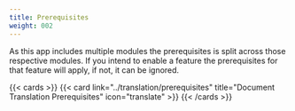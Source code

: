 ```yaml
---
title: Prerequisites
weight: 002
---
```


<!--
Copyright Amazon.com, Inc. or its affiliates. All Rights Reserved.
SPDX-License-Identifier: MIT-0
-->

As this app includes multiple modules the prerequisites is split across those respective modules. If you intend to enable a feature the prerequisites for that feature will apply, if not, it can be ignored.

{{< cards >}}
  {{< card link="../translation/prerequisites" title="Document Translation Prerequisites" icon="translate" >}}
{{< /cards >}}